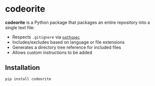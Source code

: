 # codeorite

**codeorite** is a Python package that packages an entire repository into a single text file:
- Respects `.gitignore` via [`pathspec`](https://github.com/cpburnz/python-pathspec)
- Includes/excludes based on language or file extensions
- Generates a directory tree reference for included files
- Allows custom instructions to be added

## Installation

```bash
pip install codeorite

